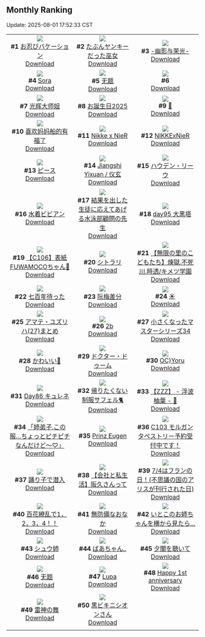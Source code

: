 ## Monthly Ranking
Update: 2025-08-01 17:52:33 CST

|      |      |      |
| :----: | :----: | :----: |
| ![](https://i.pixiv.re/c/240x480/img-master/img/2025/07/03/00/00/10/132239676_p0_master1200.jpg)<br>**#1** [お忍びバケーション](https://www.pixiv.net/artworks/132239676)<br>[Download](https://i.pixiv.re/img-original/img/2025/07/03/00/00/10/132239676_p0.jpg) | ![](https://i.pixiv.re/c/240x480/img-master/img/2025/07/04/12/06/59/132288584_p0_master1200.jpg)<br>**#2** [たぶんヤンキーだった巫女](https://www.pixiv.net/artworks/132288584)<br>[Download](https://i.pixiv.re/img-original/img/2025/07/04/12/06/59/132288584_p0.jpg) | ![](https://i.pixiv.re/c/240x480/img-master/img/2025/07/04/00/00/24/132274907_p0_master1200.jpg)<br>**#3** [-幽影与荣光-](https://www.pixiv.net/artworks/132274907)<br>[Download](https://i.pixiv.re/img-original/img/2025/07/04/00/00/24/132274907_p0.jpg) |
| ![](https://i.pixiv.re/c/240x480/img-master/img/2025/07/03/12/16/56/132253584_p0_master1200.jpg)<br>**#4** [Sora](https://www.pixiv.net/artworks/132253584)<br>[Download](https://i.pixiv.re/img-original/img/2025/07/03/12/16/56/132253584_p0.jpg) | ![](https://i.pixiv.re/c/240x480/img-master/img/2025/07/02/12/14/06/132217823_p0_master1200.jpg)<br>**#5** [无题](https://www.pixiv.net/artworks/132217823)<br>[Download](https://i.pixiv.re/img-original/img/2025/07/02/12/14/06/132217823_p0.png) | ![](https://s.pximg.net/common/images/limit_unviewable_s.png)<br>**#6** [](https://www.pixiv.net/artworks/132300186)<br>[Download](https://s.pximg.net/common/images/limit_unviewable_s.png) |
| ![](https://i.pixiv.re/c/240x480/img-master/img/2025/07/04/21/04/48/132303364_p0_master1200.jpg)<br>**#7** [光辉大师姐](https://www.pixiv.net/artworks/132303364)<br>[Download](https://i.pixiv.re/img-original/img/2025/07/04/21/04/48/132303364_p0.jpg) | ![](https://i.pixiv.re/c/240x480/img-master/img/2025/07/03/00/00/15/132239712_p0_master1200.jpg)<br>**#8** [お誕生日2025](https://www.pixiv.net/artworks/132239712)<br>[Download](https://i.pixiv.re/img-original/img/2025/07/03/00/00/15/132239712_p0.jpg) | ![](https://i.pixiv.re/c/240x480/img-master/img/2025/07/03/00/00/16/132239723_p0_master1200.jpg)<br>**#9** [🤔](https://www.pixiv.net/artworks/132239723)<br>[Download](https://i.pixiv.re/img-original/img/2025/07/03/00/00/16/132239723_p0.png) |
| ![](https://i.pixiv.re/c/240x480/img-master/img/2025/07/04/20/29/14/132301757_p0_master1200.jpg)<br>**#10** [喜欢妈妈船的有福了](https://www.pixiv.net/artworks/132301757)<br>[Download](https://i.pixiv.re/img-original/img/2025/07/04/20/29/14/132301757_p0.jpg) | ![](https://i.pixiv.re/c/240x480/img-master/img/2025/07/03/18/43/33/132262046_p0_master1200.jpg)<br>**#11** [Nikke x NieR](https://www.pixiv.net/artworks/132262046)<br>[Download](https://i.pixiv.re/img-original/img/2025/07/03/18/43/33/132262046_p0.jpg) | ![](https://i.pixiv.re/c/240x480/img-master/img/2025/07/04/00/22/19/132276076_p0_master1200.jpg)<br>**#12** [NIKKExNieR](https://www.pixiv.net/artworks/132276076)<br>[Download](https://i.pixiv.re/img-original/img/2025/07/04/00/22/19/132276076_p0.jpg) |
| ![](https://i.pixiv.re/c/240x480/img-master/img/2025/07/04/19/25/49/132299147_p0_master1200.jpg)<br>**#13** [ピース](https://www.pixiv.net/artworks/132299147)<br>[Download](https://i.pixiv.re/img-original/img/2025/07/04/19/25/49/132299147_p0.png) | ![](https://i.pixiv.re/c/240x480/img-master/img/2025/07/04/03/17/52/132280369_p0_master1200.jpg)<br>**#14** [Jiangshi Yixuan / 仪玄](https://www.pixiv.net/artworks/132280369)<br>[Download](https://i.pixiv.re/img-original/img/2025/07/04/03/17/52/132280369_p0.jpg) | ![](https://i.pixiv.re/c/240x480/img-master/img/2025/07/04/19/00/32/132298198_p0_master1200.jpg)<br>**#15** [ハウデン・リーウ](https://www.pixiv.net/artworks/132298198)<br>[Download](https://i.pixiv.re/img-original/img/2025/07/04/19/00/32/132298198_p0.jpg) |
| ![](https://i.pixiv.re/c/240x480/img-master/img/2025/07/02/00/00/06/132203711_p0_master1200.jpg)<br>**#16** [水着ビビアン](https://www.pixiv.net/artworks/132203711)<br>[Download](https://i.pixiv.re/img-original/img/2025/07/02/00/00/06/132203711_p0.jpg) | ![](https://i.pixiv.re/c/240x480/img-master/img/2025/07/02/20/02/00/132229353_p0_master1200.jpg)<br>**#17** [結果を出した生徒に応えてあげる水泳部顧問の先生](https://www.pixiv.net/artworks/132229353)<br>[Download](https://i.pixiv.re/img-original/img/2025/07/02/20/02/00/132229353_p0.jpg) | ![](https://i.pixiv.re/c/240x480/img-master/img/2025/07/04/19/13/35/132298759_p0_master1200.jpg)<br>**#18** [day95 大黑塔](https://www.pixiv.net/artworks/132298759)<br>[Download](https://i.pixiv.re/img-original/img/2025/07/04/19/13/35/132298759_p0.jpg) |
| ![](https://i.pixiv.re/c/240x480/img-master/img/2025/07/04/18/00/05/132295889_p0_master1200.jpg)<br>**#19** [【C106】表紙FUWAMOCOちゃん🤍](https://www.pixiv.net/artworks/132295889)<br>[Download](https://i.pixiv.re/img-original/img/2025/07/04/18/00/05/132295889_p0.png) | ![](https://i.pixiv.re/c/240x480/img-master/img/2025/07/04/01/16/08/132277940_p0_master1200.jpg)<br>**#20** [シトラリ](https://www.pixiv.net/artworks/132277940)<br>[Download](https://i.pixiv.re/img-original/img/2025/07/04/01/16/08/132277940_p0.jpg) | ![](https://i.pixiv.re/c/240x480/img-master/img/2025/07/06/12/32/19/132341248_p0_master1200.jpg)<br>**#21** [【無限の里のこどもたち】煉獄.不死川.時透/キメツ学園](https://www.pixiv.net/artworks/132341248)<br>[Download](https://i.pixiv.re/img-original/img/2025/07/06/12/32/19/132341248_p0.jpg) |
| ![](https://i.pixiv.re/c/240x480/img-master/img/2025/07/04/18/18/00/132296725_p0_master1200.jpg)<br>**#22** [七百年待った](https://www.pixiv.net/artworks/132296725)<br>[Download](https://i.pixiv.re/img-original/img/2025/07/04/18/18/00/132296725_p0.jpg) | ![](https://i.pixiv.re/c/240x480/img-master/img/2025/07/04/19/02/07/132298334_p0_master1200.jpg)<br>**#23** [阮梅差分](https://www.pixiv.net/artworks/132298334)<br>[Download](https://i.pixiv.re/img-original/img/2025/07/04/19/02/07/132298334_p0.jpg) | ![](https://i.pixiv.re/c/240x480/img-master/img/2025/07/03/00/11/10/132240544_p0_master1200.jpg)<br>**#24** [☀️](https://www.pixiv.net/artworks/132240544)<br>[Download](https://i.pixiv.re/img-original/img/2025/07/03/00/11/10/132240544_p0.jpg) |
| ![](https://i.pixiv.re/c/240x480/img-master/img/2025/07/03/18/33/26/132261779_p0_master1200.jpg)<br>**#25** [アマテ・ユズリハ(27)まとめ](https://www.pixiv.net/artworks/132261779)<br>[Download](https://i.pixiv.re/img-original/img/2025/07/03/18/33/26/132261779_p0.jpg) | ![](https://i.pixiv.re/c/240x480/img-master/img/2025/07/05/08/43/18/132322721_p0_master1200.jpg)<br>**#26** [2b](https://www.pixiv.net/artworks/132322721)<br>[Download](https://i.pixiv.re/img-original/img/2025/07/05/08/43/18/132322721_p0.jpg) | ![](https://i.pixiv.re/c/240x480/img-master/img/2025/07/04/04/37/27/132281003_p0_master1200.jpg)<br>**#27** [小さくなったマスターシリーズ34](https://www.pixiv.net/artworks/132281003)<br>[Download](https://i.pixiv.re/img-original/img/2025/07/04/04/37/27/132281003_p0.jpg) |
| ![](https://i.pixiv.re/c/240x480/img-master/img/2025/07/04/18/53/20/132297857_p0_master1200.jpg)<br>**#28** [かわいい🌸](https://www.pixiv.net/artworks/132297857)<br>[Download](https://i.pixiv.re/img-original/img/2025/07/04/18/53/20/132297857_p0.png) | ![](https://i.pixiv.re/c/240x480/img-master/img/2025/07/04/00/00/12/132274808_p0_master1200.jpg)<br>**#29** [ドクター・ドゥーム](https://www.pixiv.net/artworks/132274808)<br>[Download](https://i.pixiv.re/img-original/img/2025/07/04/00/00/12/132274808_p0.jpg) | ![](https://i.pixiv.re/c/240x480/img-master/img/2025/07/03/09/55/30/132251034_p0_master1200.jpg)<br>**#30** [OC)Yoru](https://www.pixiv.net/artworks/132251034)<br>[Download](https://i.pixiv.re/img-original/img/2025/07/03/09/55/30/132251034_p0.jpg) |
| ![](https://i.pixiv.re/c/240x480/img-master/img/2025/07/04/04/35/16/132281413_p0_master1200.jpg)<br>**#31** [Day86 キュレネ](https://www.pixiv.net/artworks/132281413)<br>[Download](https://i.pixiv.re/img-original/img/2025/07/04/04/35/16/132281413_p0.jpg) | ![](https://i.pixiv.re/c/240x480/img-master/img/2025/07/05/21/10/30/132345187_p0_master1200.jpg)<br>**#32** [帰りたくない制服サフェル🐈](https://www.pixiv.net/artworks/132345187)<br>[Download](https://i.pixiv.re/img-original/img/2025/07/05/21/10/30/132345187_p0.png) | ![](https://i.pixiv.re/c/240x480/img-master/img/2025/07/05/11/00/13/132325705_p0_master1200.jpg)<br>**#33** [【ZZZ】 - 浮波柚葉 - 🦝](https://www.pixiv.net/artworks/132325705)<br>[Download](https://i.pixiv.re/img-original/img/2025/07/05/11/00/13/132325705_p0.png) |
| ![](https://i.pixiv.re/c/240x480/img-master/img/2025/07/03/00/13/37/132240639_p0_master1200.jpg)<br>**#34** [「姉弟子,この服…ちょっとピチピチなんだけど〜♡」](https://www.pixiv.net/artworks/132240639)<br>[Download](https://i.pixiv.re/img-original/img/2025/07/03/00/13/37/132240639_p0.png) | ![](https://i.pixiv.re/c/240x480/img-master/img/2025/07/04/15/45/40/132292723_p0_master1200.jpg)<br>**#35** [Prinz Eugen](https://www.pixiv.net/artworks/132292723)<br>[Download](https://i.pixiv.re/img-original/img/2025/07/04/15/45/40/132292723_p0.png) | ![](https://i.pixiv.re/c/240x480/img-master/img/2025/07/04/00/00/18/132274856_p0_master1200.jpg)<br>**#36** [C103 モルガン タペストリー予約受付中です！](https://www.pixiv.net/artworks/132274856)<br>[Download](https://i.pixiv.re/img-original/img/2025/07/04/00/00/18/132274856_p0.jpg) |
| ![](https://i.pixiv.re/c/240x480/img-master/img/2025/07/06/00/00/50/132353043_p0_master1200.jpg)<br>**#37** [踊り子で潜入](https://www.pixiv.net/artworks/132353043)<br>[Download](https://i.pixiv.re/img-original/img/2025/07/06/00/00/50/132353043_p0.jpg) | ![](https://i.pixiv.re/c/240x480/img-master/img/2025/07/04/12/00/22/132288353_p0_master1200.jpg)<br>**#38** [【会社と私生活】阪久さんって](https://www.pixiv.net/artworks/132288353)<br>[Download](https://i.pixiv.re/img-original/img/2025/07/04/12/00/22/132288353_p0.jpg) | ![](https://i.pixiv.re/c/240x480/img-master/img/2025/07/04/14/52/38/132291672_p0_master1200.jpg)<br>**#39** [7/4はフランの日！(不思議の国のアリスが刊行された日)](https://www.pixiv.net/artworks/132291672)<br>[Download](https://i.pixiv.re/img-original/img/2025/07/04/14/52/38/132291672_p0.png) |
| ![](https://i.pixiv.re/c/240x480/img-master/img/2025/07/06/08/00/02/132363435_p0_master1200.jpg)<br>**#40** [百花繚乱で1，2，3，4！！](https://www.pixiv.net/artworks/132363435)<br>[Download](https://i.pixiv.re/img-original/img/2025/07/06/08/00/02/132363435_p0.jpg) | ![](https://i.pixiv.re/c/240x480/img-master/img/2025/07/05/00/22/13/132312656_p0_master1200.jpg)<br>**#41** [無防備なおなか](https://www.pixiv.net/artworks/132312656)<br>[Download](https://i.pixiv.re/img-original/img/2025/07/05/00/22/13/132312656_p0.png) | ![](https://i.pixiv.re/c/240x480/img-master/img/2025/07/03/07/38/02/132248945_p0_master1200.jpg)<br>**#42** [いとこのお姉ちゃんを横から見たら…](https://www.pixiv.net/artworks/132248945)<br>[Download](https://i.pixiv.re/img-original/img/2025/07/03/07/38/02/132248945_p0.jpg) |
| ![](https://i.pixiv.re/c/240x480/img-master/img/2025/07/02/15/51/40/132221915_p0_master1200.jpg)<br>**#43** [シュウ姉](https://www.pixiv.net/artworks/132221915)<br>[Download](https://i.pixiv.re/img-original/img/2025/07/02/15/51/40/132221915_p0.jpg) | ![](https://i.pixiv.re/c/240x480/img-master/img/2025/07/03/19/50/18/132264199_p0_master1200.jpg)<br>**#44** [ばあちゃん..](https://www.pixiv.net/artworks/132264199)<br>[Download](https://i.pixiv.re/img-original/img/2025/07/03/19/50/18/132264199_p0.png) | ![](https://i.pixiv.re/c/240x480/img-master/img/2025/07/04/00/00/01/132274717_p0_master1200.jpg)<br>**#45** [夕闇を聴いて](https://www.pixiv.net/artworks/132274717)<br>[Download](https://i.pixiv.re/img-original/img/2025/07/04/00/00/01/132274717_p0.png) |
| ![](https://i.pixiv.re/c/240x480/img-master/img/2025/07/06/13/46/09/132371676_p0_master1200.jpg)<br>**#46** [无题](https://www.pixiv.net/artworks/132371676)<br>[Download](https://i.pixiv.re/img-original/img/2025/07/06/13/46/09/132371676_p0.png) | ![](https://i.pixiv.re/c/240x480/img-master/img/2025/07/05/15/34/10/132332729_p0_master1200.jpg)<br>**#47** [Lupa](https://www.pixiv.net/artworks/132332729)<br>[Download](https://i.pixiv.re/img-original/img/2025/07/05/15/34/10/132332729_p0.png) | ![](https://i.pixiv.re/c/240x480/img-master/img/2025/07/04/02/14/34/132279293_p0_master1200.jpg)<br>**#48** [Happy 1st anniversary](https://www.pixiv.net/artworks/132279293)<br>[Download](https://i.pixiv.re/img-original/img/2025/07/04/02/14/34/132279293_p0.jpg) |
| ![](https://i.pixiv.re/c/240x480/img-master/img/2025/07/04/20/31/45/132301906_p0_master1200.jpg)<br>**#49** [雷神の舞](https://www.pixiv.net/artworks/132301906)<br>[Download](https://i.pixiv.re/img-original/img/2025/07/04/20/31/45/132301906_p0.png) | ![](https://i.pixiv.re/c/240x480/img-master/img/2025/07/05/00/01/14/132311561_p0_master1200.jpg)<br>**#50** [黒ビキニシオンさん](https://www.pixiv.net/artworks/132311561)<br>[Download](https://i.pixiv.re/img-original/img/2025/07/05/00/01/14/132311561_p0.png) |
|      |
